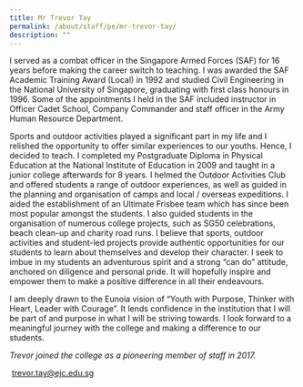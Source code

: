 ```yaml
---
title: Mr Trevor Tay
permalink: /about/staff/pe/mr-trevor-tay/
description: ""
---
```

I served as a combat officer in the Singapore Armed Forces (SAF) for 16 years before making the career switch to teaching. I was awarded the SAF Academic Training Award (Local) in 1992 and studied Civil Engineering in the National University of Singapore, graduating with first class honours in 1996. Some of the appointments I held in the SAF included instructor in Officer Cadet School, Company Commander and staff officer in the Army Human Resource Department.

Sports and outdoor activities played a significant part in my life and I relished the opportunity to offer similar experiences to our youths. Hence, I decided to teach. I completed my Postgraduate Diploma in Physical Education at the National Institute of Education in 2009 and taught in a junior college afterwards for 8 years. I helmed the Outdoor Activities Club and offered students a range of outdoor experiences, as well as guided in the planning and organisation of camps and local / overseas expeditions. I aided the establishment of an Ultimate Frisbee team which has since been most popular amongst the students. I also guided students in the organisation of numerous college projects, such as SG50 celebrations, beach clean-up and charity road runs. I believe that sports, outdoor activities and student-led projects provide authentic opportunities for our students to learn about themselves and develop their character. I seek to imbue in my students an adventurous spirit and a strong “can do” attitude, anchored on diligence and personal pride. It will hopefully inspire and empower them to make a positive difference in all their endeavours.

I am deeply drawn to the Eunoia vision of “Youth with Purpose, Thinker with Heart, Leader with Courage”. It lends confidence in the institution that I will be part of and purpose in what I will be striving towards. I look forward to a meaningful journey with the college and making a difference to our students.

_Trevor joined the college as a pioneering member of staff in 2017._

 [trevor.tay@ejc.edu.sg](mailto:trevor.tay@ejc.edu.sg)